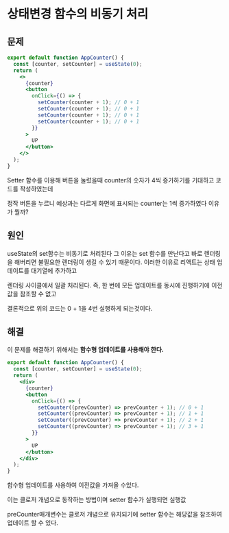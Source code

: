 # 상태변경 함수의 비동기 처리

## 문제

```jsx
export default function AppCounter() {
  const [counter, setCounter] = useState(0);
  return (
    <>
      {counter}
      <button
        onClick={() => {
          setCounter(counter + 1); // 0 + 1
          setCounter(counter + 1); // 0 + 1
          setCounter(counter + 1); // 0 + 1
          setCounter(counter + 1); // 0 + 1
        }}
      >
        UP
      </button>
    </>
  );
}
```

Setter 함수를 이용해 버튼을 눌렀을때 counter의 숫자가 4씩 증가하기를 기대하고 코드를 작성하였는데 

정작 버튼을 누르니 예상과는 다르게 화면에 표시되는 counter는 1씩 증가하였다 이유가 뭘까?

## 원인

useState의 set함수는 비동기로 처리된다 그 이유는 set 함수를 만난다고 바로 렌더링을 해버리면
불필요한 렌더링이 생길 수 있기 때문이다. 이러한 이유로 리액트는 상태 업데이트를 대기열에 추가하고 

렌더링 사이클에서 일괄 처리된다. 즉, 한 번에 모든 업데이트를 동시에 진행하기에 이전값을 참조할 수 없고

결론적으로 위의 코드는 0 + 1을 4번 실행하게 되는것이다. 

## 해결

이 문제를 해결하기 위해서는 **함수형 업데이트를 사용해야 한다.**

```jsx
export default function AppCounter() {
  const [counter, setCounter] = useState(0);
  return (
    <div>
      {counter}
      <button
        onClick={() => {
          setCounter((prevCounter) => prevCounter + 1); // 0 + 1
          setCounter((prevCounter) => prevCounter + 1); // 1 + 1
          setCounter((prevCounter) => prevCounter + 1); // 2 + 1
          setCounter((prevCounter) => prevCounter + 1); // 3 + 1
        }}
      >
        UP
      </button>
    </div>
  );
}
```

함수형 업데이트를 사용하여 이전값을 가져올 수있다.

이는 클로저 개념으로 동작하는 방법이며 setter 함수가 실행되면 실행값 

preCounter매개변수는 클로저 개념으로 유지되기에 setter 함수는 해당값을 참조하여 업데이트 할 수 있다.